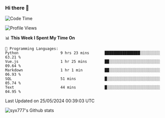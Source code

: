 ### Hi there 👋

<!--
**syx777/syx777** is a ✨ _special_ ✨ repository because its `README.md` (this file) appears on your GitHub profile.

Here are some ideas to get you started:

- 🔭 I’m currently working on ...
- 🌱 I’m currently learning ...
- 👯 I’m looking to collaborate on ...
- 🤔 I’m looking for help with ...
- 💬 Ask me about ...
- 📫 How to reach me: ...
- 😄 Pronouns: ...
- ⚡ Fun fact: ...
-->
<!--START_SECTION:waka-->
![Code Time](http://img.shields.io/badge/Code%20Time-96%20hrs%2013%20mins-blue)

![Profile Views](http://img.shields.io/badge/Profile%20Views-99-blue)

📊 **This Week I Spent My Time On** 

```text
💬 Programming Languages: 
Python                   9 hrs 23 mins       ████████████████░░░░░░░░░   63.21 % 
Vue.js                   1 hr 25 mins        ██░░░░░░░░░░░░░░░░░░░░░░░   09.64 % 
Markdown                 1 hr 1 min          ██░░░░░░░░░░░░░░░░░░░░░░░   06.93 % 
SQL                      51 mins             █░░░░░░░░░░░░░░░░░░░░░░░░   05.74 % 
Text                     44 mins             █░░░░░░░░░░░░░░░░░░░░░░░░   04.95 % 
```


 Last Updated on 25/05/2024 00:39:03 UTC
<!--END_SECTION:waka-->

![syx777's Github stats](https://github-readme-stats.vercel.app/api?username=syx777&show_icons=true&count_private=true&t=123457)
